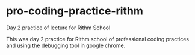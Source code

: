 # pro-coding-practice-rithm
Day 2 practice of lecture for Rithm School

This was day 2 practice for Rithm school of professional coding practices and using the debugging tool
in google chrome. 
